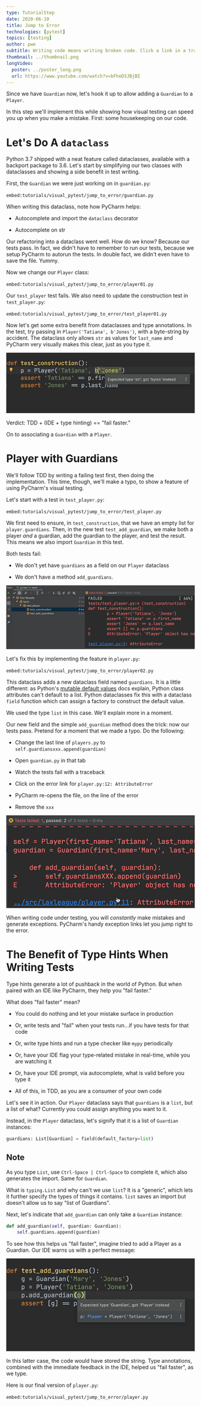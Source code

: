 ```yaml
---
type: TutorialStep
date: 2020-06-10
title: Jump to Error
technologies: [pytest]
topics: [testing]
author: pwe
subtitle: Writing code means writing broken code. Click a link in a traceback to open a file on the line of the error.
thumbnail: ../thumbnail.png
longVideo:
  poster: ../poster_long.png
  url: https://www.youtube.com/watch?v=bFheD5JBjBI
---
```


Since we have `Guardian` now, let's hook it up to allow adding a `Guardian` to a `Player`.

In this step we'll implement this while showing how visual testing can speed you up when you make a mistake. 
First: some housekeeping on our code.

# Let's Do A `dataclass`

Python 3.7 shipped with a neat feature called dataclasses, available with a backport package to 3.6. 
Let's start by simplifying our two classes with dataclasses and showing a side benefit in test writing.

First, the `Guardian` we were just working on in `guardian.py`:

`embed:tutorials/visual_pytest/jump_to_error/guardian.py`

When writing this dataclass, note how PyCharm helps:

- Autocomplete and import the `dataclass` decorator

- Autocomplete on str

Our refactoring into a dataclass went well.
How do we know? Because our tests pass.
In fact, we didn't have to remember to run our tests, because we setup PyCharm to autorun the tests.
In double fact, we didn't even have to save the file.
Yummy.

Now we change our `Player` class:

`embed:tutorials/visual_pytest/jump_to_error/player01.py`

Our `test_player` test fails. 
We also need to update the construction test in `test_player.py`:

`embed:tutorials/visual_pytest/jump_to_error/test_player01.py`

Now let's get some extra benefit from dataclasses and type annotations. 
In the test, try passing in `Player('Tatiana', b'Jones')`, with a byte-string by accident. 
The dataclass only allows `str` as values for `last_name` and PyCharm very visually makes this clear, just as you type it.

![Type Warning](./type_warning.png)

Verdict: TDD + (IDE + type hinting) == "fail faster."

On to associating a `Guardian` with a `Player`.

# Player with Guardians

We'll follow TDD by writing a failing test first, then doing the implementation. 
This time, though, we'll make a typo, to show a feature of using PyCharm's visual testing.

Let's start with a test in `test_player.py`:

`embed:tutorials/visual_pytest/jump_to_error/test_player.py`

We first need to ensure, in `test_construction`, that we have an empty list for `player.guardians`. 
Then, in the new test `test_add_guardian`, we make both a player *and* a guardian, add the guardian to the player, and test the result. 
This means we also import `Guardian` in this test.

Both tests fail:

- We don't yet have `guardians` as a field on our `Player` dataclass

- We don't have a method `add_guardians`.

![Test Failures](./test_failures.png)

Let's fix this by implementing the feature in `player.py`:

`embed:tutorials/visual_pytest/jump_to_error/player02.py`

This dataclass adds a new dataclass field named `guardians`. 
It is a little different: as Python's [mutable default values](https://docs.python.org/3/library/dataclasses.html#mutable-default-values) docs explain, Python class attributes can't default to a list. Python
dataclasses fix this with a dataclass `field` function which can assign a factory to construct the default value.

We used the type `list` in this case. We'll explain more in a moment.

Our new field and the simple `add_guardian` method does the trick: now our tests pass.
Pretend for a moment that we made a typo. Do the following:

- Change the last line of `players.py` to `self.guardiansxxx.append(guardian)`

- Open `guardian.py` in that tab

- Watch the tests fail with a traceback

- Click on the error link for `player.py:12: AttributeError`

- PyCharm re-opens the file, on the line of the error

- Remove the `xxx`

![Jump To Error](./jump_to_error.png)

When writing code under testing, you will *constantly* make mistakes and generate exceptions. 
PyCharm's handy exception links let you jump right to the error.

# The Benefit of Type Hints When Writing Tests

Type hints generate a lot of pushback in the world of Python. 
But when paired with an IDE like PyCharm, they help you "fail faster."

What does "fail faster" mean?

- You could do nothing and let your mistake surface in production

- Or, write tests and "fail" when your tests run...if you have tests for
  that code

- Or, write type hints and run a type checker like `mypy` periodically

- Or, have your IDE flag your type-related mistake in real-time, while
  you are watching it

- Or, have your IDE prompt, via autocomplete, what is valid before you
  type it
  
- All of this, in TDD, as you are a consumer of your own code

Let's see it in action. Our `Player` dataclass says that `guardians` is a `list`, but a list of what? 
Currently you could assign anything you want to it.

Instead, in the `Player` dataclass, let's signify that it is a list of `Guardian` instances:

```python
guardians: List[Guardian] = field(default_factory=list)
```

## Note

As you type `List`, use `Ctrl-Space | Ctrl-Space` to complete it, which also generates the import. Same for `Guardian`.

What is `typing.List` and why can't we use `list`? 
It is a "generic", which lets it further specify the types of things it contains.
`list` saves an import but doesn't allow us to say "list of Guardians".

Next, let's indicate that `add_guardian` can only take a `Guardian` instance:

```python
def add_guardian(self, guardian: Guardian):
    self.guardians.append(guardian)
```

To see how this helps us "fail faster", imagine tried to add a Player as a Guardian. 
Our IDE warns us with a perfect message:

![Warning Wrong Type](./warning_wrong_type.png)

In this latter case, the code would have stored the string. 
Type annotations, combined with the immediate feedback in the IDE, helped us "fail faster", as we type.

Here is our final version of `player.py`:

`embed:tutorials/visual_pytest/jump_to_error/player.py`
